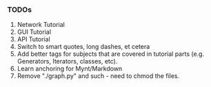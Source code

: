 ### TODOs

1. Network Tutorial
2. GUI Tutorial
3. API Tutorial
4. Switch to smart quotes, long dashes, et cetera
5. Add better tags for subjects that are covered in tutorial parts (e.g. Generators, Iterators, classes, etc).
6. Learn anchoring for Mynt/Markdown
7. Remove "./graph.py" and such - need to chmod the files.